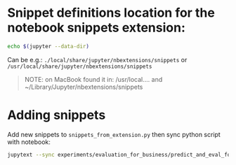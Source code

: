 # Snippet definitions location for the notebook snippets extension:
```bash
echo $(jupyter --data-dir)
```
Can be e.g.: `./local/share/jupyter/nbextensions/snippets` or `/usr/local/share/jupyter/nbextensions/snippets`

> NOTE: on MacBook found it in:
/usr/local....
and
~/Library/Jupyter/nbextensions/snippets

# Adding snippets
Add new snippets to `snippets_from_extension.py`
then sync python script with notebook:
```bash
jupytext --sync experiments/evaluation_for_business/predict_and_eval_for_business.py
```
